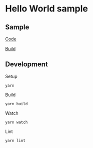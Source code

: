# Hello World sample

## Sample
[Code](src/index.ts)

[Build](https://superman2211.github.io/jeng/samples/hello-world/build/)

## Development
Setup
```shell
yarn
```
Build
```shell
yarn build
```
Watch
```shell
yarn watch
```
Lint
```shell
yarn lint
```


